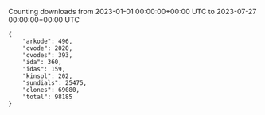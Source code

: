 
Counting downloads from 2023-01-01 00:00:00+00:00 UTC to 2023-07-27 00:00:00+00:00 UTC

```
{
    "arkode": 496,
    "cvode": 2020,
    "cvodes": 393,
    "ida": 360,
    "idas": 159,
    "kinsol": 202,
    "sundials": 25475,
    "clones": 69080,
    "total": 98185
}
```
